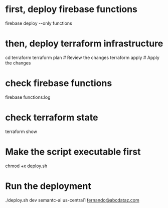 # first, deploy firebase functions
firebase deploy --only functions

# then, deploy terraform infrastructure
cd terraform
terraform plan    # Review the changes
terraform apply   # Apply the changes

# check firebase functions
firebase functions:log

# check terraform state
terraform show






# Make the script executable first
chmod +x deploy.sh

# Run the deployment
./deploy.sh dev semantc-ai us-central1 fernando@abcdataz.com
